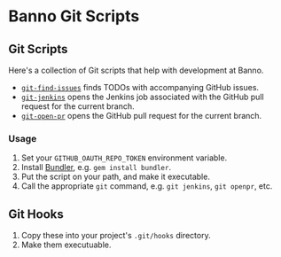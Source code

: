 # Banno Git Scripts

## Git Scripts

Here's a collection of Git scripts that help with development at Banno.

* [`git-find-issues`](git-scripts/git-find-issues) finds TODOs with accompanying GitHub issues.
* [`git-jenkins`](git-scripts/git-jenkins) opens the Jenkins job associated with the GitHub pull request for the current branch.
* [`git-open-pr`](git-scripts/git-open-pr) opens the GitHub pull request for the current branch.

### Usage

1. Set your `GITHUB_OAUTH_REPO_TOKEN` environment variable.
2. Install [Bundler](https://bundler.io/), e.g. `gem install bundler`.
3. Put the script on your path, and make it executable.
4. Call the appropriate `git` command, e.g. `git jenkins`, `git openpr`, etc.

## Git Hooks

1. Copy these into your project's `.git/hooks` directory.
2. Make them executuable.

